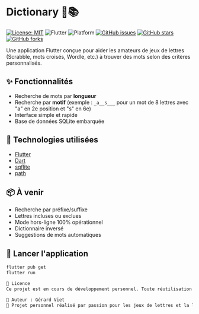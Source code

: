 # Dictionary 🧩📚

[![License: MIT](https://img.shields.io/badge/License-MIT-yellow.svg)](LICENSE)
![Flutter](https://img.shields.io/badge/Flutter-Enabled-blue)
![Platform](https://img.shields.io/badge/Platform-Android%20%7C%20iOS%20%7C%20Web-informational)
[![GitHub issues](https://img.shields.io/github/issues/gerardViet/dictionary)](https://github.com/gerardViet/dictionary/issues)
[![GitHub stars](https://img.shields.io/github/stars/gerardViet/dictionary)](https://github.com/gerardViet/dictionary/stargazers)
[![GitHub forks](https://img.shields.io/github/forks/gerardViet/dictionary)](https://github.com/gerardViet/dictionary/network)

Une application Flutter conçue pour aider les amateurs de jeux de lettres (Scrabble, mots croisés, Wordle, etc.) à trouver des mots selon des critères personnalisés.

## ✨ Fonctionnalités

- Recherche de mots par **longueur**
- Recherche par **motif** (exemple : `_a__s___` pour un mot de 8 lettres avec "a" en 2e position et "s" en 6e)
- Interface simple et rapide
- Base de données SQLite embarquée

## 🔧 Technologies utilisées

- [Flutter](https://flutter.dev)
- [Dart](https://dart.dev)
- [sqflite](https://pub.dev/packages/sqflite)
- [path](https://pub.dev/packages/path)

## 📦 À venir

- Recherche par préfixe/suffixe
- Lettres incluses ou exclues
- Mode hors-ligne 100% opérationnel
- Dictionnaire inversé
- Suggestions de mots automatiques

## 🚀 Lancer l'application

```bash
flutter pub get
flutter run

🪪 Licence
Ce projet est en cours de développement personnel. Toute réutilisation publique ou commerciale doit faire l'objet d'une autorisation.

👤 Auteur : Gérard Viet
📍 Projet personnel réalisé par passion pour les jeux de lettres et la langue française.
